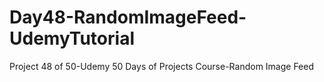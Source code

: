 # Day48-RandomImageFeed-UdemyTutorial
Project 48 of 50-Udemy 50 Days of Projects Course-Random Image Feed
